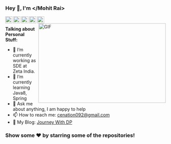 ### Hey 👋, I'm </Mohit Rai>

<a href="https://www.linkedin.com/in/mohit-rai-4aa576167/">
  <img align="left" alt="Mohit's LinkdeIN" width="22px" src="https://cdn.jsdelivr.net/npm/simple-icons@v3/icons/linkedin.svg" />
</a>
<a href="https://www.instagram.com/mohitrai092/">
  <img align="left" alt="Mohit's Insta" width="22px" src="https://cdn.jsdelivr.net/npm/simple-icons@v3/icons/instagram.svg" />
</a>
<a href="https://twitter.com/mohitra80164204">
  <img align="left" alt="Mohit Rai | Twitter" width="22px" src="https://cdn.jsdelivr.net/npm/simple-icons@v3/icons/twitter.svg" />
</a>
<a href="https://www.quora.com/profile/Mohit-Rai-41">
  <img align="left" alt="Mohit Rai | Quora" width="22px" src="https://cdn.jsdelivr.net/npm/simple-icons@v3/icons/quora.svg" />
</a>
<a href="https://www.facebook.com/cenation092">
  <img align="left" alt="Mohit Rai | Facebook" width="22px" src="https://cdn.jsdelivr.net/npm/simple-icons@v3/icons/facebook.svg" />
</a>

<br/>

<!-- https://media.giphy.com/media/SWoSkN6DxTszqIKEqv/giphy.gif -->
<img align="right" height="250" width="400" alt="GIF" src="https://miro.medium.com/max/1360/1*IRGHmiGsa16stedQvIaZfw.gif" />

**Talking about Personal Stuff:**

- 🔭 I’m currently working as SDE at Zeta India.
- 🌱 I’m currently learning Java8, Spring
- 💬 Ask me about anything, I am happy to help
- 📫 How to reach me: [cenation092@gmail.com](mailto:cenation092@gmail.com)
- 🔗 My Blog: [Journey With DP](http://journeywithdp.blogspot.com/)

### Show some ❤️ by starring some of the repositories!

<a title="github profile" class="fa fa-github w3-hover-text-black pr-2 pl-2" href="https://github.com/cenation092"  style="color: black"></a>
    <a title="youtube profile" class="fa fa-youtube-play w3-hover-text-black pr-2 pl-2 " href="https://www.youtube.com/c/Gocode/" style="color:rgb(237, 56, 51)"></a>
    <a title="linkedin profile" class="fa fa-linkedin-square w3-hover-text-black  pr-2 pl-2" href="https://www.linkedin.com/in/mohit-rai-4aa576167/" style="color: rgb(40, 119, 181)"></a>
    <a title="quora profile" class="fa fa-quora w3-hover-text-black pr-2 pl-2" href="https://www.quora.com/profile/Mohit-Rai-41"  style="color: rgb(185, 43, 39)"></a>
    <a title="instagram profile" class="fa fa-instagram w3-hover-text-black pr-2 pl-2 " href="https://www.instagram.com/mohitrai092/" style="color:rgb(202, 61, 153)"></a>
    <a title="facebook profile" class="fa fa-facebook-square w3-hover-text-black pr-2 ml-2" href="https://www.facebook.com/cenation092" style="color:rgb(66, 103, 178)"></a>
